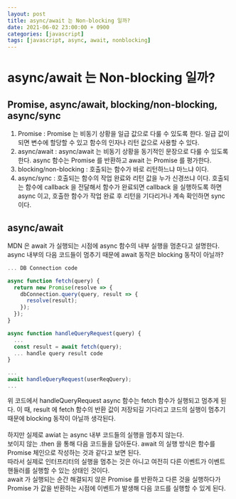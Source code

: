 ```yaml
---
layout: post
title: async/await 는 Non-blocking 일까?
date: 2021-06-02 23:00:00 + 0900
categories: [javascript]
tags: [javascript, async, await, nonblocking]
---
```

# async/await 는 Non-blocking 일까?

## Promise, async/await, blocking/non-blocking, async/sync

1. Promise : Promise 는 비동기 상황을 일급 값으로 다룰 수 있도록 한다. 일급 값이 되면 변수에 할당할 수 있고 함수의 인자나 리턴 값으로 사용할 수 있다.
2. async/await : async/await 는 비동기 상황을 동기적인 문장으로 다룰 수 있도록 한다. async 함수는 Promise 를 반환하고 await 는 Promise 를 평가한다.
3. blocking/non-blocking : 호출되는 함수가 바로 리턴하느냐 마느냐 이다.
4. async/sync : 호출되는 함수의 작업 완료와 리턴 값을 누가 신경쓰냐 이다. 호출되는 함수에 callback 을 전달해서 함수가 완료되면 callback 을 실행하도록 하면 async 이고, 호출한 함수가 작업 완료 후 리턴을 기다리거나 계속 확인하면 sync 이다.

## async/await
MDN 은 await 가 실행되는 시점에 async 함수의 내부 실행을 멈춘다고 설명한다. async 내부의 다음 코드들이 멈추기 때문에 await 동작은 blocking 동작이 아닐까?   
```javascript
... DB Connection code

async function fetch(query) {
  return new Promise(resolve => {
    dbConnection.query(query, result => {
      resolve(result);
    });
  });
}

async function handleQueryRequest(query) {
  ...
  const result = await fetch(query);
  ... handle query result code
}

...
await handleQueryRequest(userReqQuery);
...
```
위 코드에서 handleQueryRequest async 함수는 fetch 함수가 실행되고 멈추게 된다. 이 때, result 에 fetch 함수의 반환 값이 저장되길 기다리고 코드의 실행이 멈추기 때문에 blocking 동작이 아닐까 생각된다.  
<br/>
하지만 실제로 awiat 는 async 내부 코드들의 실행을 멈추지 않는다.   
보이지 않는 .then 을 통해 다음 코드들을 담아둔다. await 의 실행 방식은 함수를 Promise 체인으로 작성하는 것과 같다고 보면 된다.   
따라서 실제로 인터프리터의 실행을 멈추는 것은 아니고 여전히 다른 이벤트가 이벤트 핸들러를 실행할 수 있는 상태인 것이다.    
await 가 실행되는 순간 해결되지 않은 Promise 를 반환하고 다른 것을 실행하다가 Promise 가 값을 반환하는 시점에 이벤트가 발생해 다음 코드를 실행할 수 있게 된다.


